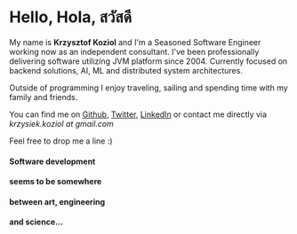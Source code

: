# Hello, Hola, สวัสดี

My name is **Krzysztof Koziol** and I'm a Seasoned Software Engineer working now as an independent consultant.
I've been professionally delivering software utilizing JVM platform since 2004. Currently focused on backend solutions, AI, 
ML and distributed system architectures. 

Outside of programming I enjoy traveling, sailing and spending time with my family and friends.

You can find me on 
[Github](http://github.com/koziolk), 
[Twitter](http://twitter.com/krkoziol), 
[LinkedIn](http://linkedin.com/in/krkoziol) or contact me directly via *krzysiek.koziol at gmail.com*

Feel free to drop me a line :)

#### Software development 
#### seems to be somewhere 
#### between art, engineering 
#### and science...
